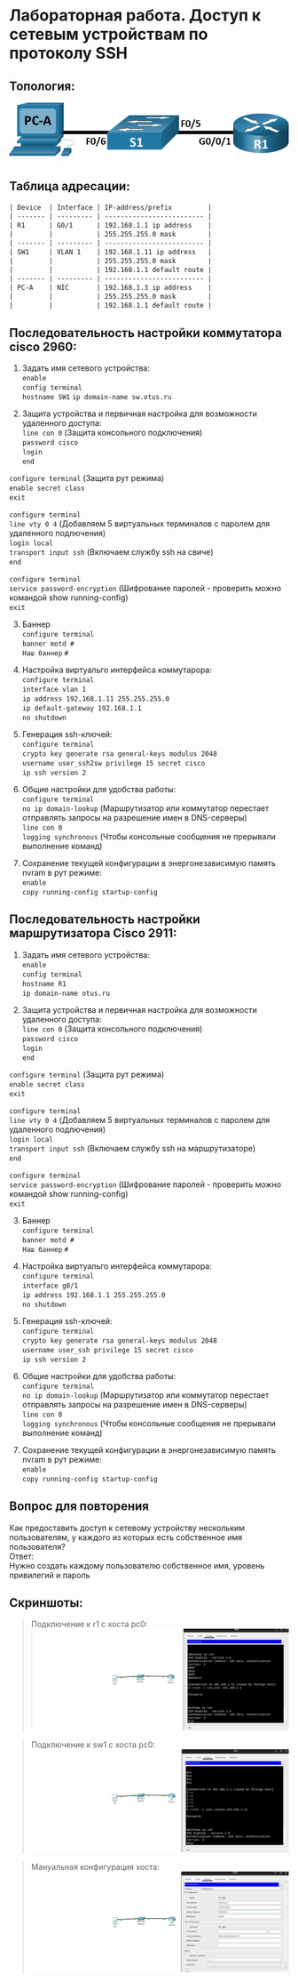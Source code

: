 # Лабораторная работа. Доступ к сетевым устройствам по протоколу SSH

## Топология:  
![](images/topology.png)  

## Таблица адресации:  

    | Device  | Interface | IP-address/prefix         |
    | ------- | --------- | ------------------------- |
    | R1      | G0/1      | 192.168.1.1 ip address    |
    |         |           | 255.255.255.0 mask        |
    | ------- | --------- | ------------------------- |
    | SW1     | VLAN 1    | 192.168.1.11 ip address   |
    |         |           | 255.255.255.0 mask        |
    |         |           | 192.168.1.1 default route |
    | ------- | --------- | ------------------------- | 
    | PC-A    | NIC       | 192.168.1.3 ip address    |
    |         |           | 255.255.255.0 mask        |
    |         |           | 192.168.1.1 default route |  

## Последовательность настройки коммутатора cisco 2960:  

1. Задать имя сетевого устройства:  
`enable`  
`config terminal`  
`hostname SW1`
`ip domain-name sw.otus.ru`

2. Защита устройства и первичная настройка для возможности удаленного доступа:  
`line con 0` (Защита консольного подключения)  
`password cisco`  
`login`    
`end`  

`configure terminal` (Защита рут режима)  
`enable secret class`  
`exit`  

`configure terminal`  
`line vty 0 4` (Добавляем 5 виртуальных терминалов с паролем для удаленного подлючения)     
`login local`  
`transport input ssh` (Включаем службу ssh на свиче)  
`end`

`configure terminal`  
`service password-encryption` (Шифрование паролей - проверить можно командой show running-config)  
`exit` 

3. Баннер  
`configure terminal`  
`banner motd #`  
`Наш баннер`
`#`
      
4. Настройка виртуальго интерфейса коммутарора:  
`configure terminal`  
`interface vlan 1`  
`ip address 192.168.1.11 255.255.255.0`    
`ip default-gateway 192.168.1.1`    
`no shutdown`  

5. Генерация ssh-ключей:  
`configure terminal`  
`crypto key generate rsa general-keys modulus 2048`  
`username user_ssh2sw privilege 15 secret cisco`  
`ip ssh version 2`

6. Общие настройки для удобства работы:  
`configure terminal`  
`no ip domain-lookup` (Маршрутизатор или коммутатор перестает отправлять запросы на разрешение имен в DNS-серверы)  
`line con 0`  
`logging synchronous` (Чтобы консольные сообщения не прерывали выполнение команд)   

7. Сохранение текущей конфигурации в энергонезависимую память nvram в рут режиме:  
`enable`  
`copy running-config startup-config`  


## Последовательность настройки маршрутизатора Cisco 2911:  

1. Задать имя сетевого устройства:  
`enable`  
`config terminal`  
`hostname R1`  
`ip domain-name otus.ru`

2. Защита устройства и первичная настройка для возможности удаленного доступа:  
`line con 0` (Защита консольного подключения)  
`password cisco`  
`login`    
`end`  

`configure terminal` (Защита рут режима)  
`enable secret class`  
`exit`  

`configure terminal`  
`line vty 0 4` (Добавляем 5 виртуальных терминалов с паролем для удаленного подлючения)  
`login local`  
`transport input ssh` (Включаем службу ssh на маршрутизаторе)  
`end`

`configure terminal`  
`service password-encryption` (Шифрование паролей - проверить можно командой show running-config)  
`exit` 

3. Баннер  
`configure terminal`  
`banner motd #`  
`Наш баннер`
`#`
      
4. Настройка виртуальго интерфейса коммутарора:  
`configure terminal`  
`interface g0/1`    
`ip address 192.168.1.1 255.255.255.0`        
`no shutdown`  

5. Генерация ssh-ключей:  
`configure terminal`  
`crypto key generate rsa general-keys modulus 2048`  
`username user_ssh privilege 15 secret cisco`  
`ip ssh version 2`

6. Общие настройки для удобства работы:  
`configure terminal`  
`no ip domain-lookup` (Маршрутизатор или коммутатор перестает отправлять запросы на разрешение имен в DNS-серверы)  
`line con 0`  
`logging synchronous` (Чтобы консольные сообщения не прерывали выполнение команд)   

7. Сохранение текущей конфигурации в энергонезависимую память nvram в рут режиме:  
`enable`  
`copy running-config startup-config`  


## Вопрос для повторения  
Как предоставить доступ к сетевому устройству нескольким пользователям, у каждого из которых есть собственное имя пользователя?  
Ответ:  
Нужно создать каждому пользователю собственное имя, уровень привилегий и пароль  

## Скриншоты:      
> Подключение к r1 с хоста pc0:       
![](images/ssh_r1.jpeg)  

> Подключение к sw1 с хоста pc0:  
![](images/ssh_sw1.jpeg)  

> Мануальная конфигурация хоста:  
![](images/pc_0.jpeg)    
